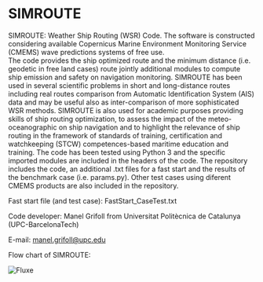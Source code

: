 # SIMROUTE
SIMROUTE: Weather Ship Routing (WSR) Code.
The software is constructed considering available Copernicus Marine Environment Monitoring Service (CMEMS) wave predictions systems of free use.  
The code provides the ship optimized route and the minimum distance (i.e. geodetic in free land cases) route jointly additional modules to compute
ship emission and safety on navigation monitoring. SIMROUTE has been used in several scientific problems in short and long-distance routes including real routes 
comparison from Automatic Identification System (AIS) data and may be useful also as inter-comparison of more sophisticated WSR methods. 
SIMROUTE is also used for academic purposes providing skills of ship routing optimization, to assess the impact of the meteo-oceanographic 
on ship navigation and to highlight the relevance of ship routing in the framework of standards of training, certification and watchkeeping (STCW) 
competences-based maritime education and training. The code has been tested using Python 3 and the specific imported modules are included in the 
headers of the code. The repository includes the code, an additional .txt files for a fast start and the results of the benchmark case (i.e. params.py).
Other test cases using diferent CMEMS products are also included in the repository. 

Fast start file (and test case): FastStart_CaseTest.txt

Code developer: Manel Grifoll from Universitat Politècnica de Catalunya (UPC-BarcelonaTech)

E-mail: manel.grifoll@upc.edu

Flow chart of SIMROUTE:

![Fluxe](https://user-images.githubusercontent.com/61749362/119992389-c8514380-bfca-11eb-9a13-0cc7a513f1b3.png)
